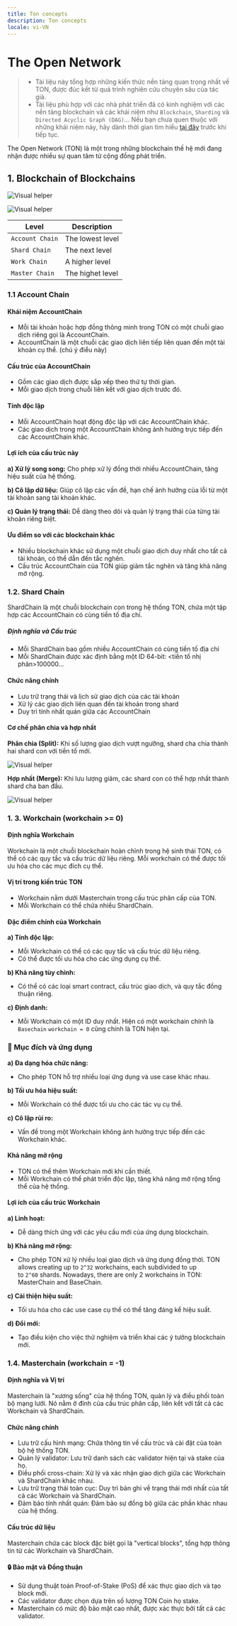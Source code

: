 ```yaml
---
title: Ton concepts
description: Ton concepts
locale: vi-VN
---
```


# The Open Network

> - Tài liệu này tổng hợp những kiến thức nền tảng quan trọng nhất về TON, được đúc kết từ quá trình nghiên cứu chuyên sâu của tác giả.
> - Tài liệu phù hợp với các nhà phát triển đã có kinh nghiệm với các nền tảng blockchain và các khái niệm như `Blockchain`, `Sharding` và `Directed Acyclic Graph (DAG)`... Nếu bạn chưa quen thuộc với những khái niệm này, hãy dành thời gian tìm hiểu [tại đây](https://google.com) trước khi tiếp tục.

The Open Network (TON) là một trong những blockchain thế hệ mới đang nhận được nhiều sự quan tâm từ cộng đồng phát triển.
## 1. Blockchain of Blockchains

![Visual helper](/excalidraw/TON-concept-1.excalidraw.png)

![Visual helper](/excalidraw/TON-concept-2.excalidraw.png)

| **Level**       | **Description**  |
| --------------- | ---------------- |
| `Account Chain` | The lowest level |
| `Shard Chain`   | The next level   |
| `Work Chain`    | A higher level   |
| `Master Chain`  | The highet level |
### 1.1 Account Chain

#### Khái niệm AccountChain

- Mỗi tài khoản hoặc hợp đồng thông minh trong TON có một chuỗi giao dịch riêng gọi là AccountChain.
- AccountChain là một chuỗi các giao dịch liên tiếp liên quan đến một tài khoản cụ thể. (chú ý điểu này)
#### Cấu trúc của AccountChain

- Gồm các giao dịch được sắp xếp theo thứ tự thời gian.
- Mỗi giao dịch trong chuỗi liên kết với giao dịch trước đó.

#### Tính độc lập

- Mỗi AccountChain hoạt động độc lập với các AccountChain khác.
- Các giao dịch trong một AccountChain không ảnh hưởng trực tiếp đến các AccountChain khác.

#### Lợi ích của cấu trúc này

**a) Xử lý song song:** Cho phép xử lý đồng thời nhiều AccountChain, tăng hiệu suất của hệ thống.

**b) Cô lập dữ liệu:** Giúp cô lập các vấn đề, hạn chế ảnh hưởng của lỗi từ một tài khoản sang tài khoản khác.

**c) Quản lý trạng thái:** Dễ dàng theo dõi và quản lý trạng thái của từng tài khoản riêng biệt.

#### Ưu điểm so với các blockchain khác

- Nhiều blockchain khác sử dụng một chuỗi giao dịch duy nhất cho tất cả tài khoản, có thể dẫn đến tắc nghẽn.
- Cấu trúc AccountChain của TON giúp giảm tắc nghẽn và tăng khả năng mở rộng.

### 1.2. Shard Chain

ShardChain là một chuỗi blockchain con trong hệ thống TON, chứa một tập hợp các AccountChain có cùng tiền tố địa chỉ.

##### Định nghĩa và Cấu trúc

- Mỗi ShardChain bao gồm nhiều AccountChain có cùng tiền tố địa chỉ
- Mỗi ShardChain được xác định bằng một ID 64-bit: <tiền tố nhị phân>100000...

#### Chức năng chính

- Lưu trữ trạng thái và lịch sử giao dịch của các tài khoản
- Xử lý các giao dịch liên quan đến tài khoản trong shard
- Duy trì tính nhất quán giữa các AccountChain

#### Cơ chế phân chia và hợp nhất

**Phân chia (Split):** Khi số lượng giao dịch vượt ngưỡng, shard cha chia thành hai shard con với tiền tố mới.

![Visual helper](/ton-course/split.png)

**Hợp nhất (Merge):** Khi lưu lượng giảm, các shard con có thể hợp nhất thành shard cha ban đầu.

![Visual helper](/ton-course/merge.png)

### 1. 3. Workchain (workchain >= 0)

#### Định nghĩa Workchain

Workchain là một chuỗi blockchain hoàn chỉnh trong hệ sinh thái TON, có thể có các quy tắc và cấu trúc dữ liệu riêng. Mỗi workchain có thể được tối ưu hóa cho các mục đích cụ thể.

#### Vị trí trong kiến trúc TON

- Workchain nằm dưới Masterchain trong cấu trúc phân cấp của TON.
- Mỗi Workchain có thể chứa nhiều ShardChain.

#### Đặc điểm chính của Workchain

**a) Tính độc lập:**

- Mỗi Workchain có thể có các quy tắc và cấu trúc dữ liệu riêng.
- Có thể được tối ưu hóa cho các ứng dụng cụ thể.

**b) Khả năng tùy chỉnh:**

- Có thể có các loại smart contract, cấu trúc giao dịch, và quy tắc đồng thuận riêng.

**c) Định danh:**

- Mỗi Workchain có một ID duy nhất. Hiện có một workchain chính là `Basechain` `workchain = 0` cũng chính là TON hiện tại.

### 🎯 Mục đích và ứng dụng

**a) Đa dạng hóa chức năng:**

- Cho phép TON hỗ trợ nhiều loại ứng dụng và use case khác nhau.

**b) Tối ưu hóa hiệu suất:**

- Mỗi Workchain có thể được tối ưu cho các tác vụ cụ thể.

**c) Cô lập rủi ro:**

- Vấn đề trong một Workchain không ảnh hưởng trực tiếp đến các Workchain khác.

#### Khả năng mở rộng

- TON có thể thêm Workchain mới khi cần thiết.
- Mỗi Workchain có thể phát triển độc lập, tăng khả năng mở rộng tổng thể của hệ thống.

#### Lợi ích của cấu trúc Workchain

**a) Linh hoạt:**

- Dễ dàng thích ứng với các yêu cầu mới của ứng dụng blockchain.

**b) Khả năng mở rộng:**

- Cho phép TON xử lý nhiều loại giao dịch và ứng dụng đồng thời. TON allows creating up to `2^32` workchains, each subdivided to up to `2^60` shards. Nowadays, there are only 2 workchains in TON: MasterChain and BaseChain.

**c) Cải thiện hiệu suất:**

- Tối ưu hóa cho các use case cụ thể có thể tăng đáng kể hiệu suất.

**d) Đổi mới:**

- Tạo điều kiện cho việc thử nghiệm và triển khai các ý tưởng blockchain mới.

### 1.4. Masterchain (workchain = -1)

####  Định nghĩa và Vị trí

Masterchain là "xương sống" của hệ thống TON, quản lý và điều phối toàn bộ mạng lưới. Nó nằm ở đỉnh của cấu trúc phân cấp, liên kết với tất cả các Workchain và ShardChain.
#### Chức năng chính

- Lưu trữ cấu hình mạng: Chứa thông tin về cấu trúc và cài đặt của toàn bộ hệ thống TON.
- Quản lý validator: Lưu trữ danh sách các validator hiện tại và stake của họ.
- Điều phối cross-chain: Xử lý và xác nhận giao dịch giữa các Workchain và ShardChain khác nhau.
- Lưu trữ trạng thái toàn cục: Duy trì bản ghi về trạng thái mới nhất của tất cả các Workchain và ShardChain.
- Đảm bảo tính nhất quán: Đảm bảo sự đồng bộ giữa các phần khác nhau của hệ thống.

#### Cấu trúc dữ liệu

Masterchain chứa các block đặc biệt gọi là "vertical blocks", tổng hợp thông tin từ các Workchain và ShardChain.
#### 🔒 Bảo mật và Đồng thuận

- Sử dụng thuật toán Proof-of-Stake (PoS) để xác thực giao dịch và tạo block mới.
- Các validator được chọn dựa trên số lượng TON Coin họ stake.
- Masterchain có mức độ bảo mật cao nhất, được xác thực bởi tất cả các validator.
